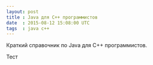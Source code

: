 ```yaml
---
layout: post
title : Java для C++ программистов
date  : 2015-08-12 15:08:00 UTC
tags  : java c++
---
```


Краткий справочник по Java для C++ программистов.

<!--more-->

Тест
